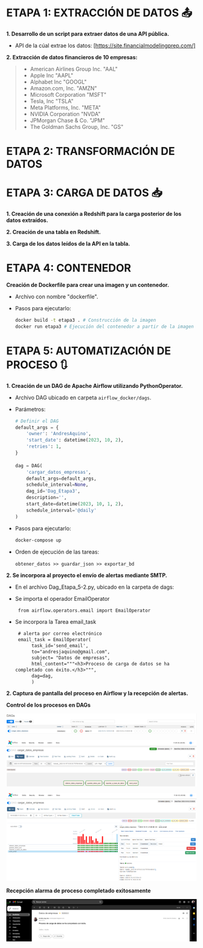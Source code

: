# ETAPA 1: EXTRACCIÓN DE DATOS 📤

**1. Desarrollo de un script para extraer datos de una API pública.**

 - API de la cúal extrae los datos: [https://site.financialmodelingprep.com/]

**2. Extracción de datos financieros de 10 empresas:**

   > - American Airlines Group Inc. "AAL"
   > - Apple Inc "AAPL"
   > - Alphabet Inc "GOOGL"
   > - Amazon.com, Inc. "AMZN"
   > - Microsoft Corporation "MSFT"
   > - Tesla, Inc "TSLA"
   > - Meta Platforms, Inc. "META"
   > - NVIDIA Corporation "NVDA"
   > - JPMorgan Chase & Co. "JPM"
   > - The Goldman Sachs Group, Inc. "GS"

# ETAPA 2: TRANSFORMACIÓN DE DATOS


# ETAPA 3: CARGA DE DATOS 📥

**1. Creación de una conexión a Redshift para la carga posterior de los datos extraídos.**

**2. Creación de una tabla en Redshift.**

**3. Carga de los datos leídos de la API en la tabla.**

# ETAPA 4: CONTENEDOR

**Creación de Dockerfile para crear una imagen y un contenedor.**

   - Archivo con nombre "dockerfile".
   - Pasos para ejecutarlo:

     ```bash
     docker build -t etapa3 . # Construcción de la imagen
     docker run etapa3 # Ejecución del contenedor a partir de la imagen
     ```

# ETAPA 5: AUTOMATIZACIÓN DE PROCESO 🔃

**1. Creación de un DAG de Apache Airflow utilizando PythonOperator.**

   - Archivo DAG ubicado en carpeta `airflow_docker/dags`.
  
   - Parámetros:

     ```python
     # Definir el DAG
     default_args = {
         'owner': 'AndresAquino',
         'start_date': datetime(2023, 10, 2),
         'retries': 1,
     }

     dag = DAG(
         'cargar_datos_empresas',
         default_args=default_args,
         schedule_interval=None, 
         dag_id='Dag_Etapa3',
         description='',
         start_date=datetime(2023, 10, 1, 2),
         schedule_interval='@daily'
     )
     ```

   - Pasos para ejecutarlo:

     ```bash
     docker-compose up
     ```

   - Orden de ejecución de las tareas:

        `obtener_datos >> guardar_json >> exportar_bd`

**2. Se incorpora al proyecto el envío de alertas mediante SMTP.**

  - En el archivo Dag_Etapa_5-2.py, ubicado en la carpeta de dags:
  
  - Se importa el operador EmailOperator

         from airflow.operators.email import EmailOperator
 
  - Se incorpora la Tarea email_task

         # alerta por correo electrónico
         email_task = EmailOperator(
              task_id='send_email',
              to="andresjaquino@gmail.com",
              subject= "Datos de empresas",
              html_content="""<h3>Proceso de carga de datos se ha completado con éxito.</h3>""",
              dag=dag,
              )

**2. Captura de pantalla del proceso en Airflow y la recepción de alertas.**

**Control de los procesos en DAGs**

![DGAs](https://github.com/AndresjAquino/ETL_Projects/blob/main/Datos_Financieros_Empresas/screenshot/DAGs.png)

![Grid](https://github.com/AndresjAquino/ETL_Projects/blob/main/Datos_Financieros_Empresas/screenshot/Graph.png)

![Graph](https://github.com/AndresjAquino/ETL_Projects/blob/main/Datos_Financieros_Empresas/screenshot/Grid.png)

**Recepción alarma de proceso completado exitosamente**

![Gmail](https://github.com/AndresjAquino/ETL_Projects/blob/main/Datos_Financieros_Empresas/screenshot/gmail.png)
